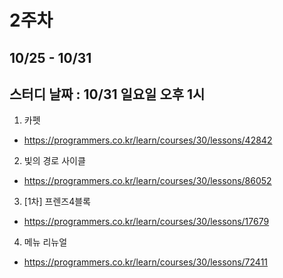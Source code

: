 # 2주차
## 10/25 - 10/31
## 스터디 날짜 : 10/31 일요일 오후 1시
1. 카펫
- https://programmers.co.kr/learn/courses/30/lessons/42842
2. 빛의 경로 사이클
- https://programmers.co.kr/learn/courses/30/lessons/86052
3. [1차] 프렌즈4블록
- https://programmers.co.kr/learn/courses/30/lessons/17679
4. 메뉴 리뉴얼
- https://programmers.co.kr/learn/courses/30/lessons/72411